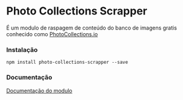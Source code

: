 Photo Collections Scrapper
==========================

É um modulo de raspagem de conteúdo do banco de imagens gratis conhecido como [PhotoCollections.io](http://photocollections.io)

### Instalação
    npm install photo-collections-scrapper --save

### Documentação
[Documentação do modulo](https://github.com/samuelyeshua/photo-collections-scrapper/docs/)
